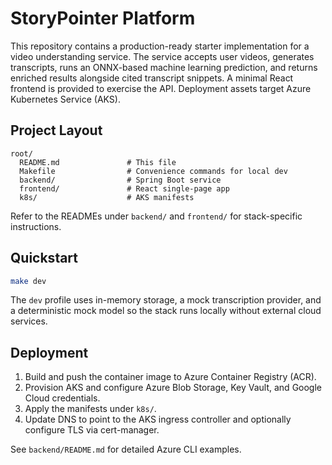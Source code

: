 # StoryPointer Platform

This repository contains a production-ready starter implementation for a video understanding service. The service accepts user videos, generates transcripts, runs an ONNX-based machine learning prediction, and returns enriched results alongside cited transcript snippets. A minimal React frontend is provided to exercise the API. Deployment assets target Azure Kubernetes Service (AKS).

## Project Layout

```
root/
  README.md               # This file
  Makefile                # Convenience commands for local dev
  backend/                # Spring Boot service
  frontend/               # React single-page app
  k8s/                    # AKS manifests
```

Refer to the READMEs under `backend/` and `frontend/` for stack-specific instructions.

## Quickstart

```bash
make dev
```

The `dev` profile uses in-memory storage, a mock transcription provider, and a deterministic mock model so the stack runs locally without external cloud services.

## Deployment

1. Build and push the container image to Azure Container Registry (ACR).
2. Provision AKS and configure Azure Blob Storage, Key Vault, and Google Cloud credentials.
3. Apply the manifests under `k8s/`.
4. Update DNS to point to the AKS ingress controller and optionally configure TLS via cert-manager.

See `backend/README.md` for detailed Azure CLI examples.

